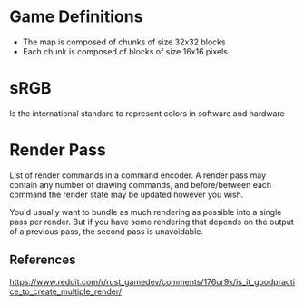 # Game Definitions

- The map is composed of chunks of size 32x32 blocks
- Each chunk is composed of blocks of size 16x16 pixels

# sRGB

Is the international standard to represent colors in software and hardware

# Render Pass

List of render commands in a command encoder. A render pass may contain any number of drawing commands, and before/between each command the render state may be updated however you wish.

You'd usually want to bundle as much rendering as possible into a single pass per render. But if you have some rendering that depends on the output of a previous pass, the second pass is unavoidable.

## References
https://www.reddit.com/r/rust_gamedev/comments/176ur9k/is_it_goodpractice_to_create_multiple_render/
